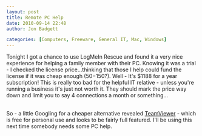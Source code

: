 ```yaml
---
layout: post
title: Remote PC Help
date: 2010-09-14 22:48
author: Jon Badgett

categories: [Computers, Freeware, General IT, Mac, Windows]
---
```

Tonight I got a chance to use LogMeIn Rescue and found it a very nice experience for helping a family member with their PC. Knowing it was a trial - I checked the license price...thinking that those I help could fund the license if it was cheap enough ($50-$150?). Well - It's $1188 for a year subscription! This is really too bad for the helpful IT relative - unless you're running a business it's just not worth it. They should mark the price way down and limit you to say 4 connections a month or something...<div><br /></div><div>So - a little Googling for a cheaper alternative revealed <a href="http://www.teamviewer.com/index.aspx">TeamViewer</a> - which is free for personal use and looks to be fairly full featured. I'll be using this next time somebody needs some PC help. </div>
